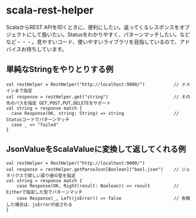 scala-rest-helper
=================

ScalaからREST APIを叩くときに、便利にしたい。返ってくるレスポンスをオブジェクトにして扱いたい。Statusをわかりやすく、パターンマッチしたい。などなど・・・。見やすいコード、使いやすいライブラリを目指しているので、アドバイスお待ちしています。

## 単純なStringをやりとりする例

    val restHelper = RestHelper("http://localhost:9000/")           // ドメインまで指定
    val response = restHelper.get("string")                         // その先のパスを指定 GET,POST,PUT,DELETEをサポート
    val string = response match {
      case Response(OK, string: String) => string                   // Statusコードでパターンマッチ
      case _ => "failed"
    }

## JsonValueをScalaValueに変換して返してくれる例
    
    val restHelper = RestHelper("http://localhost:9000/")           
    val response = restHelper.getParseJson[Boolean]("bool.json")    // ジェネリクスで欲しい戻り値の型を指定
    val string = response match {                                   
        case Response(OK, Right(result: Boolean)) => result         // Eitherで指定した型でパターンマッチ
        case Response(_, Left(jsError)) => false                    // 失敗した場合は、jsErrorが返される
    }
